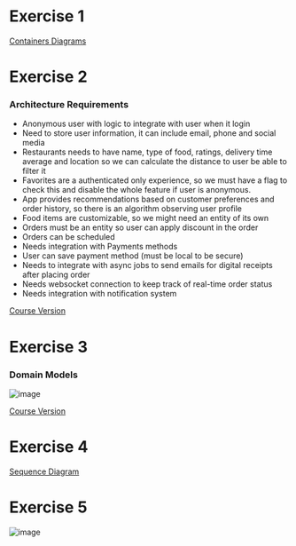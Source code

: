 # Exercise 1

[Containers Diagrams](https://github.com/brscherer/frontend-arch/blob/main/diagrams/fullsnack-system/DIAGRAMS.md)

# Exercise 2
### Architecture Requirements

- Anonymous user with logic to integrate with user when it login
- Need to store user information, it can include email, phone and social media
- Restaurants needs to have name, type of food, ratings, delivery time average and location so we can calculate the distance to user be able to filter it
- Favorites are a authenticated only experience, so we must have a flag to check this and disable the whole feature if user is anonymous.
- App provides recommendations based on customer preferences and order history, so there is an algorithm observing user profile
- Food items are customizable, so we might need an entity of its own
- Orders must be an entity so user can apply discount in the order
- Orders can be scheduled
- Needs integration with Payments methods
- User can save payment method (must be local to be secure)
- Needs to integrate with async jobs to send emails for digital receipts after placing order
- Needs websocket connection to keep track of real-time order status
- Needs integration with notification system

[Course Version](https://github.com/Charca/frontend-architecture-workshop/blob/main/exercise-solutions/requirements-final.md#influential-functional-requirements)

# Exercise 3
### Domain Models

![image](https://github.com/user-attachments/assets/5b403eb5-da6b-4e37-bf03-8576e194d483)

[Course Version](https://github.com/Charca/frontend-architecture-workshop/blob/main/exercise-solutions/domain-model-final.md)

# Exercise 4

[Sequence Diagram](https://github.com/brscherer/frontend-arch/blob/main/diagrams/fullsnack-system/DIAGRAMS.md#sequence-diagram)

# Exercise 5

![image](https://github.com/user-attachments/assets/8ad16cff-719d-4dda-acec-c7438520213f)
